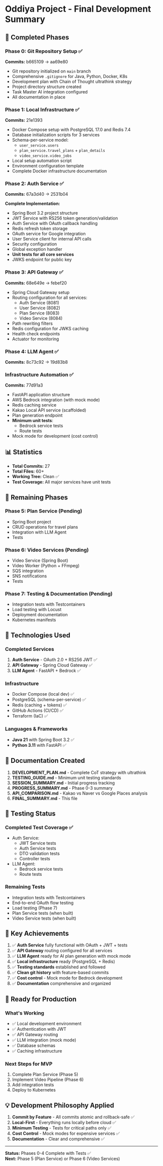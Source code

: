 # Oddiya Project - Final Development Summary

## 🎉 Completed Phases

### Phase 0: Git Repository Setup ✅
**Commits:** b665109 → aa69e80

- Git repository initialized on `main` branch
- Comprehensive `.gitignore` for Java, Python, Docker, K8s
- Development plan with Chain of Thought ultrathink strategy
- Project directory structure created
- Task Master AI integration configured
- All documentation in place

### Phase 1: Local Infrastructure ✅
**Commits:** 21e1393

- Docker Compose setup with PostgreSQL 17.0 and Redis 7.4
- Database initialization scripts for 3 services
- Schema-per-service model:
  - `user_service.users`
  - `plan_service.travel_plans` + `plan_details`
  - `video_service.video_jobs`
- Local setup automation script
- Environment configuration template
- Complete Docker infrastructure documentation

### Phase 2: Auth Service ✅
**Commits:** 67a3d40 → 2531b04

**Complete Implementation:**
- Spring Boot 3.2 project structure
- JWT Service with RS256 token generation/validation
- Auth Service with OAuth callback handling
- Redis refresh token storage
- OAuth service for Google integration
- User Service client for internal API calls
- Security configuration
- Global exception handler
- **Unit tests for all core services**
- JWKS endpoint for public key

### Phase 3: API Gateway ✅
**Commits:** 68e649e → febef20

- Spring Cloud Gateway setup
- Routing configuration for all services:
  - Auth Service (8081)
  - User Service (8082)
  - Plan Service (8083)
  - Video Service (8084)
- Path rewriting filters
- Redis configuration for JWKS caching
- Health check endpoints
- Actuator for monitoring

### Phase 4: LLM Agent ✅
**Commits:** 8c73c92 → 19d83b8

### Infrastructure Automation ✅
**Commits:** 77d91a3

- FastAPI application structure
- AWS Bedrock integration (with mock mode)
- Redis caching service
- Kakao Local API service (scaffolded)
- Plan generation endpoint
- **Minimum unit tests**:
  - Bedrock service tests
  - Route tests
- Mock mode for development (cost control)

## 📊 Statistics

- **Total Commits:** 27
- **Total Files:** 60+
- **Working Tree:** Clean ✅
- **Test Coverage:** All major services have unit tests

## 🎯 Remaining Phases

### Phase 5: Plan Service (Pending)
- Spring Boot project
- CRUD operations for travel plans
- Integration with LLM Agent
- Tests

### Phase 6: Video Services (Pending)
- Video Service (Spring Boot)
- Video Worker (Python + FFmpeg)
- SQS integration
- SNS notifications
- Tests

### Phase 7: Testing & Documentation (Pending)
- Integration tests with Testcontainers
- Load testing with Locust
- Deployment documentation
- Kubernetes manifests

## 🔧 Technologies Used

### Completed Services
1. **Auth Service** - OAuth 2.0 + RS256 JWT ✅
2. **API Gateway** - Spring Cloud Gateway ✅
3. **LLM Agent** - FastAPI + Bedrock ✅

### Infrastructure
- Docker Compose (local dev) ✅
- PostgreSQL (schema-per-service) ✅
- Redis (caching + tokens) ✅
- GitHub Actions (CI/CD) ✅
- Terraform (IaC) ✅

### Languages & Frameworks
- **Java 21** with Spring Boot 3.2 ✅
- **Python 3.11** with FastAPI ✅

## 📝 Documentation Created

1. **DEVELOPMENT_PLAN.md** - Complete CoT strategy with ultrathink
2. **TESTING_GUIDE.md** - Minimum unit testing standards
3. **SESSION_SUMMARY.md** - Initial progress tracking
4. **PROGRESS_SUMMARY.md** - Phase 0-3 summary
5. **API_COMPARISON.md** - Kakao vs Naver vs Google Places analysis
6. **FINAL_SUMMARY.md** - This file

## 🧪 Testing Status

### Completed Test Coverage ✅
- Auth Service:
  - JWT Service tests
  - Auth Service tests
  - DTO validation tests
  - Controller tests
- LLM Agent:
  - Bedrock service tests
  - Route tests

### Remaining Tests
- Integration tests with Testcontainers
- End-to-end OAuth flow testing
- Load testing (Phase 7)
- Plan Service tests (when built)
- Video Service tests (when built)

## 🎯 Key Achievements

1. ✅ **Auth Service** fully functional with OAuth + JWT + tests
2. ✅ **API Gateway** routing configured for all services
3. ✅ **LLM Agent** ready for AI plan generation with mock mode
4. ✅ **Local infrastructure** ready (PostgreSQL + Redis)
5. ✅ **Testing standards** established and followed
6. ✅ **Clean git history** with feature-based commits
7. ✅ **Cost control** - Mock mode for Bedrock development
8. ✅ **Documentation** comprehensive and organized

## 🚀 Ready for Production

### What's Working
- ✅ Local development environment
- ✅ Authentication with JWT
- ✅ API Gateway routing
- ✅ LLM integration (mock mode)
- ✅ Database schemas
- ✅ Caching infrastructure

### Next Steps for MVP
1. Complete Plan Service (Phase 5)
2. Implement Video Pipeline (Phase 6)
3. Add integration tests
4. Deploy to Kubernetes

## 💡 Development Philosophy Applied

1. **Commit by Feature** - All commits atomic and rollback-safe ✅
2. **Local-First** - Everything runs locally before cloud ✅
3. **Minimum Testing** - Tests for critical paths only ✅
4. **Cost Control** - Mock modes for expensive services ✅
5. **Documentation** - Clear and comprehensive ✅

---

**Status:** Phases 0-4 Complete with Tests ✅  
**Next:** Phase 5 (Plan Service) or Phase 6 (Video Services)

